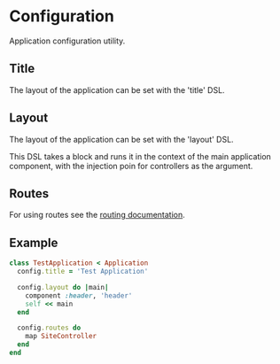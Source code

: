 # Configuration
Application configuration utility.

## Title
The layout of the application can be set with the 'title' DSL.

## Layout
The layout of the application can be set with the 'layout' DSL.

This DSL takes a block and runs it in the context of the main application component, with the injection poin for controllers as the argument.

## Routes
For using routes see the [routing documentation]().

## Example
```ruby
class TestApplication < Application
  config.title = 'Test Application'

  config.layout do |main|
    component :header, 'header'
    self << main
  end

  config.routes do
    map SiteController
  end
end
```
